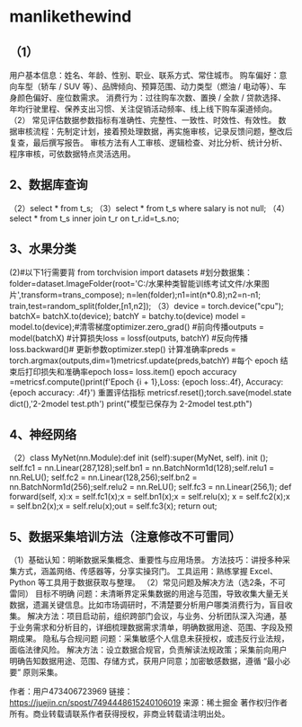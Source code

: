 # manlikethewind
## （1）
用户基本信息：姓名、年龄、性别、职业、联系方式、常住城市。
购车偏好：意向车型（轿车 / SUV 等）、品牌倾向、预算范围、动力类型（燃油 / 电动等）、车身颜色偏好、座位数需求。
消费行为：过往购车次数、置换 / 全款 / 贷款选择、年均行驶里程、保养支出习惯、关注促销活动频率、线上线下购车渠道倾向。
（2）
常见评估数据参数指标有准确性、完整性、一致性、时效性、有效性。
数据审核流程：先制定计划，接着预处理数据，再实施审核，记录反馈问题，整改后复查，最后撰写报告。
审核方法有人工审核、逻辑检查、对比分析、统计分析、程序审核，可依数据特点灵活选用。

## 2、数据库查询
（2）select * from t_s;
（3）select * from t_s where salary is not null;
（4）select * from t_s inner join t_r on t_r.id=t_s.no;

## 3、水果分类
(2)#以下1行需要背 from torchvision import datasets
#划分数据集：
folder=dataset.ImageFolder(root='C:/水果种类智能训练考试文件/水果图片',transform=trans_compose); n=len(folder);n1=int(n*0.8);n2=n-n1;
train,test=random_split(folder,[n1,n2]);
（3）device = torch.device("cpu");  batchX= batchX.to(device); batchY = batchy.to(device)
model = model.to(device);#清零梯度optimizer.zero_grad()
#前向传播outputs = model(batchX) #计算损失loss = lossf(outputs, batchY)
#反向传播loss.backward()# 更新参数optimizer.step()
计算准确率preds = torch.argmax(outputs,dim=1)metricsf.update(preds,batchY)
#每个 epoch 结束后打印损失和准确率epoch loss= loss.item()
epoch accuracy =metricsf.compute()print(f'Epoch {i + 1},Loss: {epoch loss:.4f}, Accuracy: {epoch accuracy: .4f}')
重置评估指标
metricsf.reset();torch.save(model.state dict(),'2-2model test.pth')
print("模型已保存为 2-2model test.pth")
## 4、神经网络
（2）class MyNet(nn.Module):def init (self):super(MyNet, self). init ();
self.fc1 = nn.Linear(287,128);self.bn1 = nn.BatchNorm1d(128);self.relu1 = nn.ReLU();
self.fc2 = nn.Linear(128,256);self.bn2 = nn.BatchNorm1d(256);self.relu2 = nn.ReLU();
self.fc3 = nn.Linear(256,1);
def forward(self, x):x = self.fc1(x);x = self.bn1(x);x = self.relu(x);
x = self.fc2(x);x = self.bn2(x);x = self.relu(x);out = self.fc3(x);
return out;
## 5、数据采集培训方法（注意修改不可雷同）
（1）基础认知：明晰数据采集概念、重要性与应用场景。
方法技巧：讲授多种采集方式，涵盖网络、传感器等，分享实操窍门。
工具运用：熟练掌握 Excel、Python 等工具用于数据获取与整理。
（2）常见问题及解决方法（选2条，不可雷同）
目标不明确
问题：未清晰界定采集数据的用途与范围，导致收集大量无关数据，遗漏关键信息。比如市场调研时，不清楚要分析用户哪类消费行为，盲目收集。
解决方法：项目启动前，组织跨部门会议，与业务、分析团队深入沟通，基于业务需求和分析目的，详细梳理数据需求清单，明确数据用途、范围、字段及预期成果。
隐私与合规问题
问题：采集敏感个人信息未获授权，或违反行业法规，面临法律风险。
解决方法：设立数据合规官，负责解读法规政策；采集前向用户明确告知数据用途、范围、存储方式，获用户同意；加密敏感数据，遵循 “最小必要” 原则采集。

作者：用户473406723969
链接：https://juejin.cn/spost/7494448615240106019
来源：稀土掘金
著作权归作者所有。商业转载请联系作者获得授权，非商业转载请注明出处。
